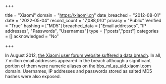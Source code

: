 +++

title = "Xiaomi"
domain = "https://xiaomi.cn"
date_breached = "2012-08-01"
date = "2022-05-04"
record_count = "7,088,010"
privacy = "Public"
Verified = "True"
hashing = ["MD5"]
breached_data = ["Email addresses", "IP addresses", "Passwords", "Usernames"]
type = ["posts","post"]
categories = []
acknowledged = "No"


+++


In August 2012, <a href="https://thehackernews.com/2014/10/xiaomi-data-breach-hacker.html" target="_blank" rel="noopener">the Xiaomi user forum website suffered a data breach</a>. In all, 7 million email addresses appeared in the breach although a significant portion of them were numeric aliases on the bbs_ml_as_uid.xiaomi.com domain. Usernames, IP addresses and passwords stored as salted MD5 hashes were also exposed.


